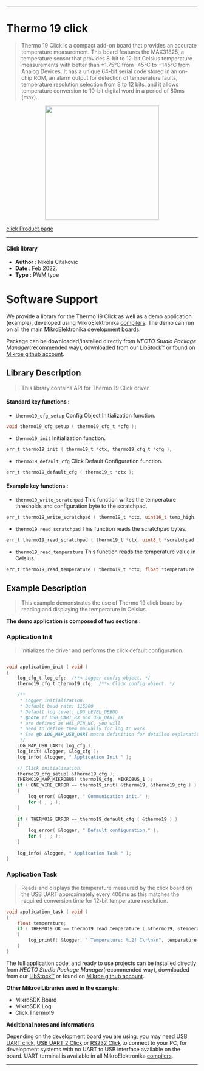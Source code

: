 
---
# Thermo 19 click

> Thermo 19 Click is a compact add-on board that provides an accurate temperature measurement. This board features the MAX31825, a temperature sensor that provides 8-bit to 12-bit Celsius temperature measurements with better than ±1.75°C from -45°C to +145°C from Analog Devices. It has a unique 64-bit serial code stored in an on-chip ROM, an alarm output for detection of temperature faults, temperature resolution selection from 8 to 12 bits, and it allows temperature conversion to 10-bit digital word in a period of 80ms (max).

<p align="center">
  <img src="https://download.mikroe.com/images/click_for_ide/thermo19_click.png" height=300px>
</p>

[click Product page](https://www.mikroe.com/thermo-19-click)

---


#### Click library

- **Author**        : Nikola Citakovic
- **Date**          : Feb 2022.
- **Type**          : PWM type


# Software Support

We provide a library for the Thermo 19 Click
as well as a demo application (example), developed using MikroElektronika
[compilers](https://www.mikroe.com/necto-studio).
The demo can run on all the main MikroElektronika [development boards](https://www.mikroe.com/development-boards).

Package can be downloaded/installed directly from *NECTO Studio Package Manager*(recommended way), downloaded from our [LibStock&trade;](https://libstock.mikroe.com) or found on [Mikroe github account](https://github.com/MikroElektronika/mikrosdk_click_v2/tree/master/clicks).

## Library Description

> This library contains API for Thermo 19 Click driver.

#### Standard key functions :

- `thermo19_cfg_setup` Config Object Initialization function.
```c
void thermo19_cfg_setup ( thermo19_cfg_t *cfg );
```

- `thermo19_init` Initialization function.
```c
err_t thermo19_init ( thermo19_t *ctx, thermo19_cfg_t *cfg );
```

- `thermo19_default_cfg` Click Default Configuration function.
```c
err_t thermo19_default_cfg ( thermo19_t *ctx );
```

#### Example key functions :

- `thermo19_write_scratchpad` This function writes the temperature thresholds and configuration byte to the scratchpad.
```c
err_t thermo19_write_scratchpad ( thermo19_t *ctx, uint16_t temp_high, uint16_t temp_low, uint8_t config );
```

- `thermo19_read_scratchpad` This function reads the scratchpad bytes.
```c
err_t thermo19_read_scratchpad ( thermo19_t *ctx, uint8_t *scratchpad );
```

- `thermo19_read_temperature` This function reads the temperature value in Celsius.
```c
err_t thermo19_read_temperature ( thermo19_t *ctx, float *temperature );
```

## Example Description

> This example demonstrates the use of Thermo 19 click board by reading and displaying the temperature in Celsius.

**The demo application is composed of two sections :**

### Application Init

> Initializes the driver and performs the click default configuration.

```c

void application_init ( void )
{
    log_cfg_t log_cfg;  /**< Logger config object. */
    thermo19_cfg_t thermo19_cfg;  /**< Click config object. */

    /** 
     * Logger initialization.
     * Default baud rate: 115200
     * Default log level: LOG_LEVEL_DEBUG
     * @note If USB_UART_RX and USB_UART_TX 
     * are defined as HAL_PIN_NC, you will 
     * need to define them manually for log to work. 
     * See @b LOG_MAP_USB_UART macro definition for detailed explanation.
     */
    LOG_MAP_USB_UART( log_cfg );
    log_init( &logger, &log_cfg );
    log_info( &logger, " Application Init " );

    // Click initialization.
    thermo19_cfg_setup( &thermo19_cfg );
    THERMO19_MAP_MIKROBUS( thermo19_cfg, MIKROBUS_1 );
    if ( ONE_WIRE_ERROR == thermo19_init( &thermo19, &thermo19_cfg ) )
    {
        log_error( &logger, " Communication init." );
        for ( ; ; );
    }
    
    if ( THERMO19_ERROR == thermo19_default_cfg ( &thermo19 ) )
    {
        log_error( &logger, " Default configuration." );
        for ( ; ; );
    }
    
    log_info( &logger, " Application Task " );
}

```

### Application Task

> Reads and displays the temperature measured by the click board on the USB UART
approximately every 400ms as this matches the required conversion time for 12-bit temperature resolution.

```c
void application_task ( void )
{
    float temperature;
    if ( THERMO19_OK == thermo19_read_temperature ( &thermo19, &temperature ) )
    {
        log_printf( &logger, " Temperature: %.2f C\r\n\n", temperature );
    }
}
```

The full application code, and ready to use projects can be installed directly from *NECTO Studio Package Manager*(recommended way), downloaded from our [LibStock&trade;](https://libstock.mikroe.com) or found on [Mikroe github account](https://github.com/MikroElektronika/mikrosdk_click_v2/tree/master/clicks).

**Other Mikroe Libraries used in the example:**

- MikroSDK.Board
- MikroSDK.Log
- Click.Thermo19

**Additional notes and informations**

Depending on the development board you are using, you may need
[USB UART click](https://www.mikroe.com/usb-uart-click),
[USB UART 2 Click](https://www.mikroe.com/usb-uart-2-click) or
[RS232 Click](https://www.mikroe.com/rs232-click) to connect to your PC, for
development systems with no UART to USB interface available on the board. UART
terminal is available in all MikroElektronika
[compilers](https://shop.mikroe.com/compilers).

---
